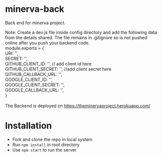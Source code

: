 # minerva-back
Back end for minerva project.

Note:
Create a dev.js file inside config directory and add the following data from the details shared. The file remains in .gitignore so is not pushed online after you push your backend code.
<br/>
module.exports = {<br/>
    URI: '',<br/>
    SECRET: '',<br/>
    GITHUB_CLIENT_ID: '', // add client id here<br/>
    GITHUB_CLIENT_SECRET: '', //add client secret here<br/>
    GITHUB_CALLBACK_URL: '',<br/>
    GOOGLE_CLIENT_ID:  '',<br/>
    GOOGLE_CLIENT_SECRET: '',<br/>
    GOOGLE_CALLBACK_URL: '',<br/>
}<br/>
<br/>
The Backend is deployed on https://theminervaproject.herokuapp.com/
<br/>
# Installation
 - Fork and clone the repo in local system
 - Run `npm install` in root directory
 - Use `npm start` to run the server
